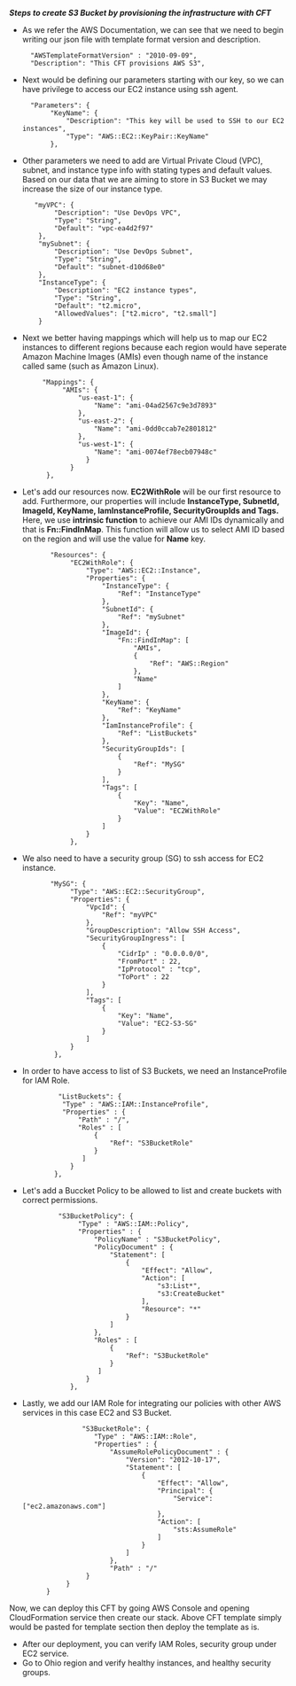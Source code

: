 ****_Steps to create S3 Bucket by provisioning the infrastructure with CFT_****

  - As we refer the AWS Documentation, we can see that we need to begin writing our json file with template format version and description.

          "AWSTemplateFormatVersion" : "2010-09-09",
          "Description": "This CFT provisions AWS S3",
          
   - Next would be defining our parameters starting with our key, so we can have privilege to access our EC2 instance using ssh agent.

           "Parameters": {
                "KeyName": {
                    "Description": "This key will be used to SSH to our EC2 instances",
                    "Type": "AWS::EC2::KeyPair::KeyName"
                },
                
   -  Other parameters we need to add are Virtual Private Cloud (VPC), subnet, and instance type info with stating types and default values. Based on our data that 
      we are aiming to store in S3 Bucket we may increase the size of our instance type.
      
      
             "myVPC": {
                  "Description": "Use DevOps VPC",
                  "Type": "String",
                  "Default": "vpc-ea4d2f97"
              },
              "mySubnet": {
                  "Description": "Use DevOps Subnet",
                  "Type": "String",
                  "Default": "subnet-d10d68e0"
              },
              "InstanceType": {
                  "Description": "EC2 instance types",
                  "Type": "String",
                  "Default": "t2.micro",
                  "AllowedValues": ["t2.micro", "t2.small"]
              }
              
              
   -  Next we better having mappings which will help us to map our EC2 instances to different regions because each region would have seperate Amazon Machine                     Images (AMIs) even though name of the instance called same (such as Amazon Linux).


               "Mappings": {
                    "AMIs": {
                        "us-east-1": {
                            "Name": "ami-04ad2567c9e3d7893"
                        },
                        "us-east-2": {
                            "Name": "ami-0dd0ccab7e2801812"
                        },
                        "us-west-1": {
                            "Name": "ami-0074ef78ecb07948c"
                          }
                      }
                },
                
                
   -  Let's add our resources now. **EC2WithRole** will be our first resource to add. Furthermore, our properties will include **InstanceType, SubnetId, ImageId,         KeyName, IamInstanceProfile, SecurityGroupIds and Tags.** Here, we use **intrinsic function** to achieve our AMI IDs dynamically and that is **Fn::FindInMap**.         This function will allow us to select AMI ID based on the region and will use the value for **Name** key.


                 "Resources": {
                      "EC2WithRole": {
                          "Type": "AWS::EC2::Instance",
                          "Properties": {
                              "InstanceType": {
                                  "Ref": "InstanceType"
                              },
                              "SubnetId": {
                                  "Ref": "mySubnet"
                              },
                              "ImageId": {
                                  "Fn::FindInMap": [
                                      "AMIs",
                                      {
                                          "Ref": "AWS::Region"
                                      },
                                      "Name"
                                  ]
                              },
                              "KeyName": {
                                  "Ref": "KeyName"
                              },
                              "IamInstanceProfile": {
                                  "Ref": "ListBuckets"
                              },
                              "SecurityGroupIds": [
                                  {
                                      "Ref": "MySG"
                                  }
                              ],
                              "Tags": [
                                  {
                                      "Key": "Name",
                                      "Value": "EC2WithRole"
                                  }
                              ]
                          }
                      },
                
                
   -  We also need to have a security group (SG) to ssh access for EC2 instance.


                 "MySG": {
                      "Type": "AWS::EC2::SecurityGroup",
                      "Properties": {
                          "VpcId": {
                              "Ref": "myVPC"
                          },
                          "GroupDescription": "Allow SSH Access",
                          "SecurityGroupIngress": [
                              {
                                  "CidrIp" : "0.0.0.0/0",
                                  "FromPort" : 22,
                                  "IpProtocol" : "tcp",
                                  "ToPort" : 22
                              }
                          ],
                          "Tags": [
                              {
                                  "Key": "Name",
                                  "Value": "EC2-S3-SG"
                              }
                          ]
                      }
                  },
     
     
   -  In order to have access to list of S3 Buckets, we need an InstanceProfile for IAM Role.


                   "ListBuckets": {
                    "Type" : "AWS::IAM::InstanceProfile",
                    "Properties" : {
                        "Path" : "/",
                        "Roles" : [ 
                            {
                                "Ref": "S3BucketRole"
                            }
                         ]
                      }
                  },
                  
                  
   -  Let's add a Buccket Policy to be allowed to list and create buckets with correct permissions.


                   "S3BucketPolicy": {
                        "Type" : "AWS::IAM::Policy",
                        "Properties" : {
                            "PolicyName" : "S3BucketPolicy",
                            "PolicyDocument" : {
                                "Statement": [
                                    {
                                        "Effect": "Allow",
                                        "Action": [
                                            "s3:List*",
                                            "s3:CreateBucket"
                                        ],
                                        "Resource": "*"
                                    }
                                ]
                            },
                            "Roles" : [ 
                                {
                                    "Ref": "S3BucketRole"
                                }
                             ]
                          }
                      },
     
     
   -  Lastly, we add our IAM Role for integrating our policies with other AWS services in this case EC2 and S3 Bucket. 


          
                         "S3BucketRole": {
                            "Type" : "AWS::IAM::Role",
                            "Properties" : {
                                "AssumeRolePolicyDocument" : {
                                    "Version": "2012-10-17",
                                    "Statement": [
                                        {
                                            "Effect": "Allow",
                                            "Principal": {
                                                "Service": ["ec2.amazonaws.com"]
                                            },
                                            "Action": [
                                                "sts:AssumeRole"
                                            ]
                                        }
                                    ]
                                },
                                "Path" : "/"
                          }
                     }
                }
     
     
   
   Now, we can deploy this CFT by going AWS Console and opening CloudFormation service then create our stack. Above CFT template simply would be pasted 
   for template section then deploy the template as is.
   
   - After our deployment, you can verify IAM Roles, security group under EC2 service.
   - Go to Ohio region and verify healthy instances, and healthy security groups. 
     
     